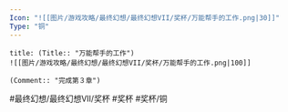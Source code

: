 ```yaml
---
Icon: "![[图片/游戏攻略/最终幻想/最终幻想VII/奖杯/万能帮手的工作.png|30]]"
Type: "铜"
---
```

```ad-common-bronze-trophy
title: (Title:: "万能帮手的工作")
![[图片/游戏攻略/最终幻想/最终幻想VII/奖杯/万能帮手的工作.png|100]]

(Comment:: "完成第３章")
```

#最终幻想/最终幻想VII/奖杯 #奖杯 #奖杯/铜
